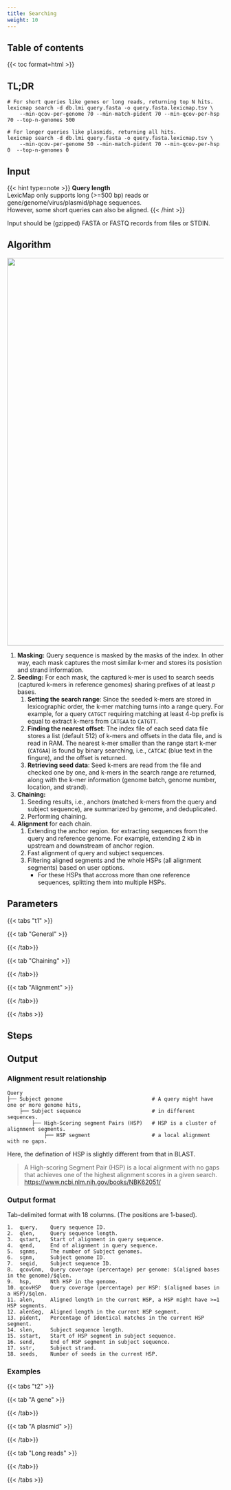 ```yaml
---
title: Searching
weight: 10
---
```


## Table of contents

{{< toc format=html >}}

## TL;DR

    # For short queries like genes or long reads, returning top N hits.
    lexicmap search -d db.lmi query.fasta -o query.fasta.lexicmap.tsv \
        --min-qcov-per-genome 70 --min-match-pident 70 --min-qcov-per-hsp 70 --top-n-genomes 500

    # For longer queries like plasmids, returning all hits.
    lexicmap search -d db.lmi query.fasta -o query.fasta.lexicmap.tsv \
        --min-qcov-per-genome 50 --min-match-pident 70 --min-qcov-per-hsp 0  --top-n-genomes 0

## Input

{{< hint type=note >}}
**Query length**\
LexicMap only supports long (>=500 bp) reads or gene/genome/virus/plasmid/phage sequences.\
However, some short queries can also be aligned.
{{< /hint >}}

Input should be (gzipped) FASTA or FASTQ records from files or STDIN.

## Algorithm

<img src="/LexicMap/searching.svg" alt="" width="900"/>

1. **Masking:**
   Query sequence is masked by the masks of the index. In other way, each mask captures the most similar k-mer and stores its posistion and strand information.
1. **Seeding:**
   For each mask, the captured k-mer is used to search seeds (captured k-mers in reference genomes) sharing prefixes of at least *p* bases.
    1. **Setting the search range**: Since the seeded k-mers are stored in lexicographic order, the k-mer matching turns into a range query.
       For example, for a query `CATGCT` requiring matching at least 4-bp prefix is equal to extract k-mers from `CATGAA` to `CATGTT`.
    2. **Finding the nearest offset**: The index file of each seed data file stores a list (default 512) of k-mers and offsets in the data file, and is read in RAM.
       The nearest k-mer smaller than the range start k-mer (`CATGAA`) is found by binary searching, i.e., `CATCAC` (blue text in the fingure), and the offset is returned.
    3. **Retrieving seed data**: Seed k-mers are read from the file and checked one by one, and k-mers in the search range are returned, along with the k-mer information (genome batch, genome number, location, and strand).
1. **Chaining:**
    1. Seeding results, i.e., anchors (matched k-mers from the query and subject sequence), are summarized by genome, and deduplicated.
    2. Performing chaining.
1. **Alignment** for each chain.
    1. Extending the anchor region. for extracting sequences from the query and reference genome. For example, extending 2 kb in upstream and downstream of anchor region.
    2. Fast alignment of query and subject sequences.
    3. Filtering aligned segments and the whole HSPs (all alignment segments) based on user options.
       - For these HSPs that accross more than one reference sequences, splitting them into multiple HSPs.

## Parameters

{{< tabs "t1" >}}

{{< tab "General" >}}


{{< /tab>}}

{{< tab "Chaining" >}}


{{< /tab>}}

{{< tab "Alignment" >}}


{{< /tab>}}

{{< /tabs >}}


## Steps

## Output

### Alignment result relationship

    Query
    ├── Subject genome                             # A query might have one or more genome hits,
        ├── Subject sequence                       # in different sequences.
            ├── High-Scoring segment Pairs (HSP)   # HSP is a cluster of alignment segments.
                ├── HSP segment                    # a local alignment with no gaps.

Here, the defination of HSP is slightly different from that in BLAST.

> A High-scoring Segment Pair (HSP) is a local alignment with no gaps that achieves one of the highest alignment scores in a given search.
> https://www.ncbi.nlm.nih.gov/books/NBK62051/


### Output format

Tab-delimited format with 18 columns. (The positions are 1-based).

    1.  query,    Query sequence ID.
    2.  qlen,     Query sequence length.
    3.  qstart,   Start of alignment in query sequence.
    4.  qend,     End of alignment in query sequence.
    5.  sgnms,    The number of Subject genomes.
    6.  sgnm,     Subject genome ID.
    7.  seqid,    Subject sequence ID.
    8.  qcovGnm,  Query coverage (percentage) per genome: $(aligned bases in the genome)/$qlen.
    9.  hsp,      Nth HSP in the genome.
    10. qcovHSP   Query coverage (percentage) per HSP: $(aligned bases in a HSP)/$qlen.
    11. alen,     Aligned length in the current HSP, a HSP might have >=1 HSP segments.
    12. alenSeg,  Aligned length in the current HSP segment.
    13. pident,   Percentage of identical matches in the current HSP segment.
    14. slen,     Subject sequence length.
    15. sstart,   Start of HSP segment in subject sequence.
    16. send,     End of HSP segment in subject sequence.
    17. sstr,     Subject strand.
    18. seeds,    Number of seeds in the current HSP.

### Examples

{{< tabs "t2" >}}

{{< tab "A gene" >}}


{{< /tab>}}

{{< tab "A plasmid" >}}


{{< /tab>}}

{{< tab "Long reads" >}}


{{< /tab>}}

{{< /tabs >}}
